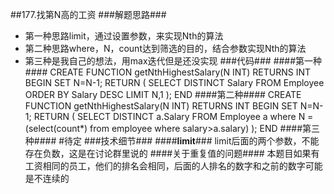##177.找第N高的工资
###解题思路###
- 第一种思路limit，通过设置参数，来实现Nth的算法
- 第二种思路where，N，count达到筛选的目的，结合参数实现Nth的算法
- 第三种是我自己的想法，用max迭代但是还没实现
###代码###
####第一种####
    CREATE FUNCTION getNthHighestSalary(N INT) RETURNS INT BEGIN
    SET N=N-1;
     RETURN (
     SELECT DISTINCT Salary FROM Employee ORDER BY Salary DESC 
     LIMIT N,1
      );
     END
####第二种####
    CREATE FUNCTION getNthHighestSalary(N INT) RETURNS INT
    BEGIN
      SET N=N-1;
      RETURN (
      SELECT DISTINCT a.Salary 
      FROM Employee a 
      where N =(select(count*) from employee where salary>a.salary)
    );
    END
####第三种####
    #待定
###技术细节###
####**limit**###
limit后面的两个参数，不能存在负数，这是在讨论群里说的
####关于重复值的问题####
本题目如果有工资相同的员工，他们的排名会相同，后面的人排名的数字和之前的数字可能是不连续的




